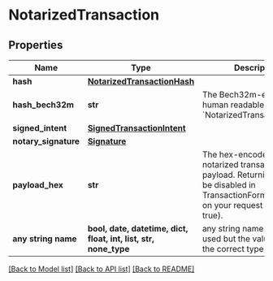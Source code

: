 # NotarizedTransaction


## Properties
Name | Type | Description | Notes
------------ | ------------- | ------------- | -------------
**hash** | [**NotarizedTransactionHash**](NotarizedTransactionHash.md) |  | 
**hash_bech32m** | **str** | The Bech32m-encoded human readable &#x60;NotarizedTransactionHash&#x60;. | 
**signed_intent** | [**SignedTransactionIntent**](SignedTransactionIntent.md) |  | 
**notary_signature** | [**Signature**](Signature.md) |  | 
**payload_hex** | **str** | The hex-encoded full notarized transaction payload. Returning this can be disabled in TransactionFormatOptions on your request (default true). | [optional] 
**any string name** | **bool, date, datetime, dict, float, int, list, str, none_type** | any string name can be used but the value must be the correct type | [optional]

[[Back to Model list]](../README.md#documentation-for-models) [[Back to API list]](../README.md#documentation-for-api-endpoints) [[Back to README]](../README.md)



